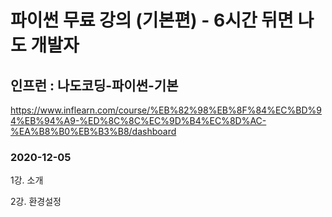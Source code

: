 # **파이썬 무료 강의 (기본편) - 6시간 뒤면 나도 개발자**



## 인프런 : 나도코딩-파이썬-기본

https://www.inflearn.com/course/%EB%82%98%EB%8F%84%EC%BD%94%EB%94%A9-%ED%8C%8C%EC%9D%B4%EC%8D%AC-%EA%B8%B0%EB%B3%B8/dashboard



### 2020-12-05

1강. 소개

2강. 환경설정













